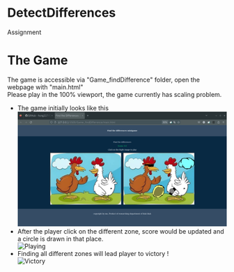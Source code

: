 # DetectDifferences
Assignment
# The Game
The game is accessible via "Game_findDifference" folder, open the webpage with "main.html" <br>
Please play in the 100% viewport, the game currently has scaling problem. <br>

- The game initially looks like this<br>
![Init](./imageProcess/resources/init.png)
- After the player click on the different zone, score would be updated and a circle is drawn in that place. <br>
![Playing](./imageProcess/resources/play.png')
- Finding all different zones will lead player to victory !<br>
![Victory](./imageProcess/resources/win.png')

